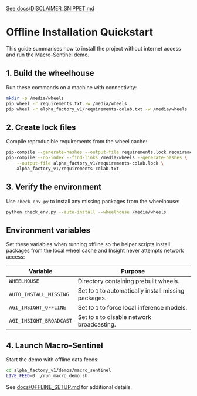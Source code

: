 [See docs/DISCLAIMER_SNIPPET.md](../docs/DISCLAIMER_SNIPPET.md)

# Offline Installation Quickstart


This guide summarises how to install the project without internet access and run the Macro-Sentinel demo.

## 1. Build the wheelhouse
Run these commands on a machine with connectivity:

```bash
mkdir -p /media/wheels
pip wheel -r requirements.txt -w /media/wheels
pip wheel -r alpha_factory_v1/requirements-colab.txt -w /media/wheels
```

## 2. Create lock files
Compile reproducible requirements from the wheel cache:

```bash
pip-compile --generate-hashes --output-file requirements.lock requirements.txt
pip-compile --no-index --find-links /media/wheels --generate-hashes \
    --output-file alpha_factory_v1/requirements-colab.lock \
    alpha_factory_v1/requirements-colab.txt
```

## 3. Verify the environment
Use `check_env.py` to install any missing packages from the wheelhouse:

```bash
python check_env.py --auto-install --wheelhouse /media/wheels
```

## Environment variables
Set these variables when running offline so the helper scripts install
packages from the local wheel cache and Insight never attempts network
access:

| Variable | Purpose |
|----------|---------|
| `WHEELHOUSE` | Directory containing prebuilt wheels. |
| `AUTO_INSTALL_MISSING` | Set to `1` to automatically install missing packages. |
| `AGI_INSIGHT_OFFLINE` | Set to `1` to force local inference models. |
| `AGI_INSIGHT_BROADCAST` | Set to `0` to disable network broadcasting. |

## 4. Launch Macro-Sentinel
Start the demo with offline data feeds:

```bash
cd alpha_factory_v1/demos/macro_sentinel
LIVE_FEED=0 ./run_macro_demo.sh
```

See [docs/OFFLINE_SETUP.md](OFFLINE_SETUP.md) for additional details.


